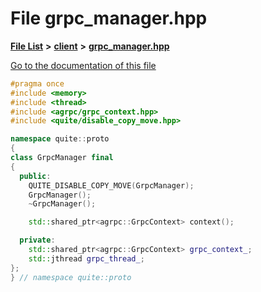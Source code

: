 

# File grpc\_manager.hpp

[**File List**](files.md) **>** [**client**](dir_5522d6aca5c3fb454e911c5582f2e576.md) **>** [**grpc\_manager.hpp**](grpc__manager_8hpp.md)

[Go to the documentation of this file](grpc__manager_8hpp.md)


```C++
#pragma once
#include <memory>
#include <thread>
#include <agrpc/grpc_context.hpp>
#include <quite/disable_copy_move.hpp>

namespace quite::proto
{
class GrpcManager final
{
  public:
    QUITE_DISABLE_COPY_MOVE(GrpcManager);
    GrpcManager();
    ~GrpcManager();

    std::shared_ptr<agrpc::GrpcContext> context();

  private:
    std::shared_ptr<agrpc::GrpcContext> grpc_context_;
    std::jthread grpc_thread_;
};
} // namespace quite::proto
```


